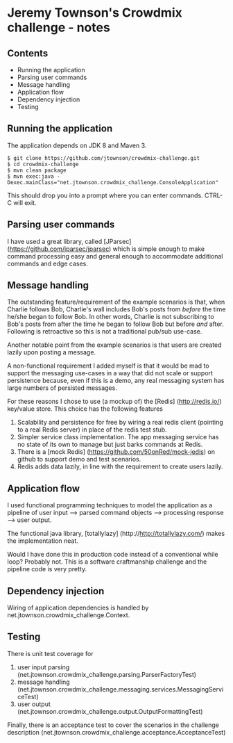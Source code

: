 # Jeremy Townson's Crowdmix challenge - notes

## Contents
* Running the application
* Parsing user commands
* Message handling
* Application flow
* Dependency injection
* Testing

## Running the application

The application depends on JDK 8 and Maven 3.

    $ git clone https://github.com/jtownson/crowdmix-challenge.git
    $ cd crowdmix-challenge
    $ mvn clean package
    $ mvn exec:java -Dexec.mainClass="net.jtownson.crowdmix_challenge.ConsoleApplication" 

This should drop you into a prompt where you can enter commands. CTRL-C will exit.

## Parsing user commands

I have used a great library, called [JParsec] (https://github.com/jparsec/jparsec) which is simple enough to 
make command processing easy and general enough to accommodate additional commands and edge cases. 
 
## Message handling

The outstanding feature/requirement of the example scenarios is that, when Charlie follows Bob, Charlie's wall includes Bob's posts 
from *before* the time he/she began to follow Bob. In other words, Charlie is not subscribing to Bob's posts from after the
time he began to follow Bob but before *and* after. Following is retroactive so this is not a traditional pub/sub use-case.

Another notable point from the example scenarios is that users are created lazily upon posting a message.

A non-functional requirement I added myself is that it would be mad to support the messaging use-cases in a way that did not
scale or support persistence because, even if this is a demo, any real messaging system has large numbers of persisted messages.

For these reasons I chose to use (a mockup of) the [Redis] (http://redis.io/) key/value store. This choice has the following features

1. Scalability and persistence for free by wiring a real redis client (pointing to a real Redis server) in place of the redis test stub.
2. Simpler service class implementation. The app messaging service has no state of its own to manage but just barks commands at Redis.
3. There is a [mock Redis] (https://github.com/50onRed/mock-jedis) on github to support demo and test scenarios.
4. Redis adds data lazily, in line with the requirement to create users lazily.

## Application flow

I used functional programming techniques to model the application as
a pipeline of user input --> parsed command objects --> processing response --> user output. 

The functional java library, [totallylazy] (http://http://totallylazy.com/) makes the implementation neat.
 
Would I have done this in production code instead of a conventional while loop? Probably not. This is a software craftmanship
challenge and the pipeline code is very pretty.

## Dependency injection

Wiring of application dependencies is handled by net.jtownson.crowdmix_challenge.Context.

## Testing

There is unit test coverage for

1. user input parsing (net.jtownson.crowdmix_challenge.parsing.ParserFactoryTest)
2. message handling (net.jtownson.crowdmix_challenge.messaging.services.MessagingServiceTest)
3. user output (net.jtownson.crowdmix_challenge.output.OutputFormattingTest)

Finally, there is an acceptance test to cover the scenarios in the challenge description 
(net.jtownson.crowdmix_challenge.acceptance.AcceptanceTest)